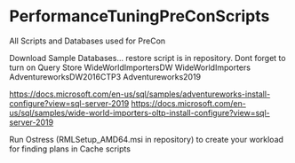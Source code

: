 # PerformanceTuningPreConScripts
All Scripts and Databases used for PreCon

Download Sample Databases... restore script is in repository. Dont forget to turn on Query Store
WideWorldImportersDW
WideWorldImporters
AdventureworksDW2016CTP3
Adventureworks2019

https://docs.microsoft.com/en-us/sql/samples/adventureworks-install-configure?view=sql-server-2019
https://docs.microsoft.com/en-us/sql/samples/wide-world-importers-oltp-install-configure?view=sql-server-2019

Run Ostress (RMLSetup_AMD64.msi in repository) to create your workload for finding plans in Cache scripts
